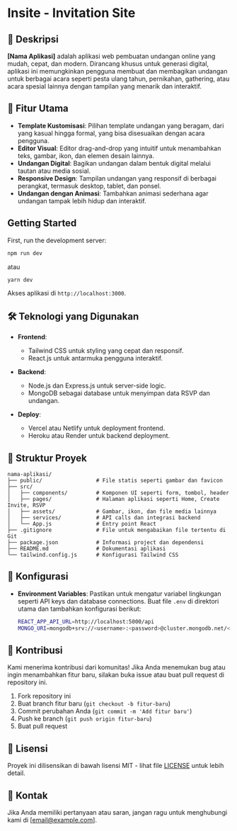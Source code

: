

# **Insite - Invitation Site**


## 📜 **Deskripsi**
**[Nama Aplikasi]** adalah aplikasi web pembuatan undangan online yang mudah, cepat, dan modern. Dirancang khusus untuk generasi digital, aplikasi ini memungkinkan pengguna membuat dan membagikan undangan untuk berbagai acara seperti pesta ulang tahun, pernikahan, gathering, atau acara spesial lainnya dengan tampilan yang menarik dan interaktif.

## 🎉 **Fitur Utama**
- **Template Kustomisasi**: Pilihan template undangan yang beragam, dari yang kasual hingga formal, yang bisa disesuaikan dengan acara pengguna.
- **Editor Visual**: Editor drag-and-drop yang intuitif untuk menambahkan teks, gambar, ikon, dan elemen desain lainnya.
- **Undangan Digital**: Bagikan undangan dalam bentuk digital melalui tautan atau media sosial.
- **Responsive Design**: Tampilan undangan yang responsif di berbagai perangkat, termasuk desktop, tablet, dan ponsel.
- **Undangan dengan Animasi**: Tambahkan animasi sederhana agar undangan tampak lebih hidup dan interaktif.

## Getting Started

First, run the development server:

```bash
npm run dev
```
atau
```bash
yarn dev
```
Akses aplikasi di `http://localhost:3000`.

## 🛠 **Teknologi yang Digunakan**
- **Frontend**: 
  - Tailwind CSS untuk styling yang cepat dan responsif.
  - React.js untuk antarmuka pengguna interaktif.
  
- **Backend**: 
  - Node.js dan Express.js untuk server-side logic.
  - MongoDB sebagai database untuk menyimpan data RSVP dan undangan.

- **Deploy**: 
  - Vercel atau Netlify untuk deployment frontend.
  - Heroku atau Render untuk backend deployment.

## 📂 **Struktur Proyek**
```
nama-aplikasi/
├── public/                 # File statis seperti gambar dan favicon
├── src/
│   ├── components/         # Komponen UI seperti form, tombol, header
│   ├── pages/              # Halaman aplikasi seperti Home, Create Invite, RSVP
│   ├── assets/             # Gambar, ikon, dan file media lainnya
│   ├── services/           # API calls dan integrasi backend
│   └── App.js              # Entry point React
├── .gitignore              # File untuk mengabaikan file tertentu di Git
├── package.json            # Informasi project dan dependensi
├── README.md               # Dokumentasi aplikasi
└── tailwind.config.js      # Konfigurasi Tailwind CSS
```

## 🔧 **Konfigurasi**
- **Environment Variables**: Pastikan untuk mengatur variabel lingkungan seperti API keys dan database connections.
  Buat file `.env` di direktori utama dan tambahkan konfigurasi berikut:
  ```bash
  REACT_APP_API_URL=http://localhost:5000/api
  MONGO_URI=mongodb+srv://<username>:<password>@cluster.mongodb.net/<dbname>
  ```

## 🤝 **Kontribusi**
Kami menerima kontribusi dari komunitas! Jika Anda menemukan bug atau ingin menambahkan fitur baru, silakan buka issue atau buat pull request di repository ini.

1. Fork repository ini
2. Buat branch fitur baru (`git checkout -b fitur-baru`)
3. Commit perubahan Anda (`git commit -m 'Add fitur baru'`)
4. Push ke branch (`git push origin fitur-baru`)
5. Buat pull request

## 📝 **Lisensi**
Proyek ini dilisensikan di bawah lisensi MIT - lihat file [LICENSE](LICENSE) untuk lebih detail.

## 📧 **Kontak**
Jika Anda memiliki pertanyaan atau saran, jangan ragu untuk menghubungi kami di [email@example.com].

